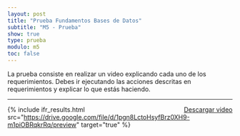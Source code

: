 ```yaml
---
layout: post
title: "Prueba Fundamentos Bases de Datos"
subtitle: "M5 - Prueba"
show: true
type: prueba
modulo: m5
toc: false
---
```



La prueba consiste en realizar un video explicando cada uno de los requerimientos. Debes ir ejecutando las acciones descritas en requerimientos y explicar lo que estás haciendo.

---


<a href="https://drive.google.com/uc?export=download&id=1pgn8LctoHsyfBrz0XH9-m1piOBRqkrRq" class="btn btn-outline-warning" style="float: right;">Descargar video 
<i class="fa fa-download"></i></a>

{% include ifr_results.html src="https://drive.google.com/file/d/1pgn8LctoHsyfBrz0XH9-m1piOBRqkrRq/preview" target="true" %}

